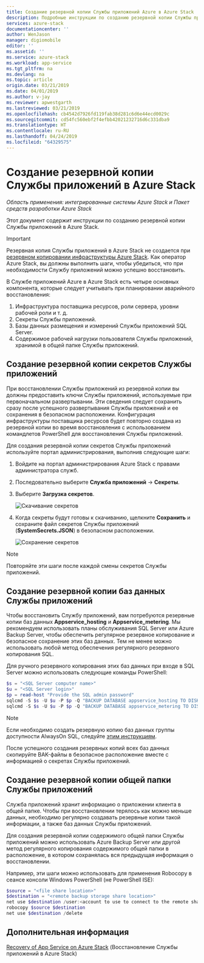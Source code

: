 ```yaml
---
title: Создание резервной копии Службы приложений Azure в Azure Stack | Документация Майкрософт
description: Подробные инструкции по созданию резервной копии Службы приложений Microsoft Azure Stack.
services: azure-stack
documentationcenter: ''
author: WenJason
manager: digiomobile
editor: ''
ms.assetid: ''
ms.service: azure-stack
ms.workload: app-service
ms.tgt_pltfrm: na
ms.devlang: na
ms.topic: article
origin.date: 03/21/2019
ms.date: 04/01/2019
ms.author: v-jay
ms.reviewer: apwestgarth
ms.lastreviewed: 03/21/2019
ms.openlocfilehash: cb4542d7926fd119fab38d281c6d6e44ecd0029c
ms.sourcegitcommit: cd54fc560ebf2f4efbb42021232716d6c331dba9
ms.translationtype: HT
ms.contentlocale: ru-RU
ms.lasthandoff: 04/24/2019
ms.locfileid: "64329575"
---
```

# <a name="back-up-app-service-on-azure-stack"></a>Создание резервной копии Службы приложений в Azure Stack

*Область применения: интегрированные системы Azure Stack и Пакет средств разработки Azure Stack*  

Этот документ содержит инструкции по созданию резервной копии Службы приложений в Azure Stack.

> [!IMPORTANT]
> Резервная копия Службы приложений в Azure Stack не создается при [резервном копировании инфраструктуры Azure Stack](azure-stack-backup-infrastructure-backup.md). Как оператор Azure Stack, вы должны выполнить шаги, чтобы убедиться, что при необходимости Службу приложений можно успешно восстановить.

В Службе приложений Azure в Azure Stack есть четыре основных компонента, которые следует учитывать при планировании аварийного восстановления:
1. Инфраструктура поставщика ресурсов, роли сервера, уровни рабочей роли и т. д. 
2. Секреты Службы приложений.
3. Базы данных размещения и измерений Службы приложений SQL Server.
4. Содержимое рабочей нагрузки пользователя Службы приложений, хранимой в общей папке Службы приложений.   

## <a name="back-up-app-service-secrets"></a>Создание резервной копии секретов Службы приложений
При восстановлении Службы приложений из резервной копии вы должны предоставить ключи Службы приложений, используемые при первоначальном развертывании. Эти сведения следует сохранить сразу после успешного развертывания Службы приложений и ее сохранения в безопасном расположении. Конфигурация инфраструктуры поставщика ресурсов будет повторно создана из резервной копии во время восстановления с использованием командлетов PowerShell для восстановления Службы приложений.

Для создания резервной копии секретов Службы приложений используйте портал администрирования, выполнив следующие шаги: 

1. Войдите на портал администрирования Azure Stack с правами администратора служб.

2. Последовательно выберите **Служба приложений** -> **Секреты**. 

3. Выберите **Загрузка секретов**.

   ![Скачивание секретов](./media/app-service-back-up/download-secrets.png)

4. Когда секреты будут готовы к скачиванию, щелкните **Сохранить** и сохраните файл секретов Службы приложений (**SystemSecrets.JSON**) в безопасном расположении. 

   ![Сохранение секретов](./media/app-service-back-up/save-secrets.png)

> [!NOTE]
> Повторяйте эти шаги после каждой смены секретов Службы приложений.

## <a name="back-up-the-app-service-databases"></a>Создание резервной копии баз данных Службы приложений
Чтобы восстановить Службу приложений, вам потребуются резервные копии баз данных **Appservice_hosting** и **Appservice_metering**. Мы рекомендуем использовать планы обслуживания SQL Server или Azure Backup Server, чтобы обеспечить регулярное резервное копирование и безопасное сохранение этих баз данных. Тем не менее можно использовать любой метод обеспечения регулярного резервного копирования SQL.

Для ручного резервного копирования этих баз данных при входе в SQL Server можно использовать следующие команды PowerShell:

  ```powershell
  $s = "<SQL Server computer name>"
  $u = "<SQL Server login>" 
  $p = read-host "Provide the SQL admin password"
  sqlcmd -S $s -U $u -P $p -Q "BACKUP DATABASE appservice_hosting TO DISK = '<path>\hosting.bak'"
  sqlcmd -S $s -U $u -P $p -Q "BACKUP DATABASE appservice_metering TO DISK = '<path>\metering.bak'"
  ```

> [!NOTE]
> Если необходимо создать резервную копию баз данных группы доступности AlwaysOn SQL, следуйте [этим инструкциям](https://docs.microsoft.com/sql/database-engine/availability-groups/windows/configure-backup-on-availability-replicas-sql-server?view=sql-server-2017). 

После успешного создания резервных копий всех баз данных скопируйте BAK-файлы в безопасное расположение вместе с информацией о секретах Службы приложений.

## <a name="back-up-the-app-service-file-share"></a>Создание резервной копии общей папки Службы приложений
Служба приложений хранит информацию о приложении клиента в общей папке. Чтобы при восстановлении терялось как можно меньше данных, необходимо регулярно создавать резервные копии такой информации, а также баз данных Службы приложений. 

Для создания резервной копии содержимого общей папки Службы приложений можно использовать Azure Backup Server или другой метод регулярного копирования содержимого общей папки в расположение, в котором сохранялась вся предыдущая информация о восстановлении. 

Например, эти шаги можно использовать для применения Robocopy в сеансе консоли Windows PowerShell (не PowerShell ISE):

```powershell
$source = "<file share location>"
$destination = "<remote backup storage share location>"
net use $destination /user:<account to use to connect to the remote share in the format of domain\username> *
robocopy $source $destination
net use $destination /delete
```

## <a name="next-steps"></a>Дополнительная информация
[Recovery of App Service on Azure Stack](app-service-recover.md) (Восстановление Службы приложений в Azure Stack)